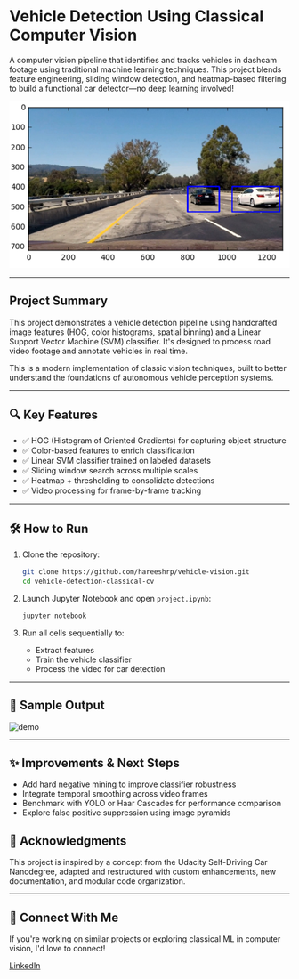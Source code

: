 # Vehicle Detection Using Classical Computer Vision

A computer vision pipeline that identifies and tracks vehicles in dashcam footage using traditional machine learning techniques. This project blends feature engineering, sliding window detection, and heatmap-based filtering to build a functional car detector—no deep learning involved!

![vehicle-detection-banner](examples/output_bboxes.png) <!-- Optional: add a visual banner -->

---

## Project Summary

This project demonstrates a vehicle detection pipeline using handcrafted image features (HOG, color histograms, spatial binning) and a Linear Support Vector Machine (SVM) classifier. It's designed to process road video footage and annotate vehicles in real time.

This is a modern implementation of classic vision techniques, built to better understand the foundations of autonomous vehicle perception systems.

---

## 🔍 Key Features

- ✅ HOG (Histogram of Oriented Gradients) for capturing object structure
- ✅ Color-based features to enrich classification
- ✅ Linear SVM classifier trained on labeled datasets
- ✅ Sliding window search across multiple scales
- ✅ Heatmap + thresholding to consolidate detections
- ✅ Video processing for frame-by-frame tracking

---


## 🛠️ How to Run

1. Clone the repository:
   ```bash
   git clone https://github.com/hareeshrp/vehicle-vision.git
   cd vehicle-detection-classical-cv
   ```

2. Launch Jupyter Notebook and open `project.ipynb`:
   ```bash
   jupyter notebook
   ```

3. Run all cells sequentially to:
   - Extract features
   - Train the vehicle classifier
   - Process the video for car detection

---


## 🎥 Sample Output

![demo](output_video/test_video_advanced.gif)

---

## ✨ Improvements & Next Steps

- Add hard negative mining to improve classifier robustness
- Integrate temporal smoothing across video frames
- Benchmark with YOLO or Haar Cascades for performance comparison
- Explore false positive suppression using image pyramids


## 🧭 Acknowledgments

This project is inspired by a concept from the Udacity Self-Driving Car Nanodegree, adapted and restructured with custom enhancements, new documentation, and modular code organization.

---

## 🔗 Connect With Me

If you're working on similar projects or exploring classical ML in computer vision, I'd love to connect!

[LinkedIn](www.linkedin.com/in/hareesh-rkanna)
